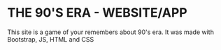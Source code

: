 # THE 90'S ERA - WEBSITE/APP

This site is a game of your remembers about 90's era. It was made with Bootstrap, JS, HTML and CSS